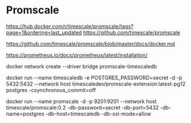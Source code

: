 # Promscale

https://hub.docker.com/r/timescale/promscale/tags?page=1&ordering=last_updated
https://github.com/timescale/promscale

https://github.com/timescale/promscale/blob/master/docs/docker.md


https://prometheus.io/docs/prometheus/latest/installation/


docker network create --driver bridge promscale-timescaledb

docker run --name timescaledb -e POSTGRES_PASSWORD=secret -d -p 5432:5432 --network host timescaledev/promscale-extension:latest-pg12 postgres -csynchronous_commit=off

docker run --name promscale -d -p 9201:9201 --network host timescale/promscale:0.2 -db-password=secret -db-port=5432 -db-name=postgres -db-host=timescaledb -db-ssl-mode=allow



